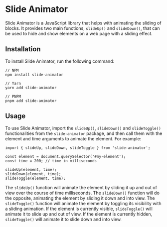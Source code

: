 # Slide Animator

Slide Animator is a JavaScript library that helps with animating the sliding of blocks. It provides two main functions, `slideUp()` and `slideDown()`, that can be used to hide and show elements on a web page with a sliding effect.

## Installation

To install Slide Animator, run the following command:

```
// NPM
npm install slide-animator

// Yarn
yarn add slide-animator

// PNPM
pnpm add slide-animator
```

## Usage

To use Slide Animator, import the `slideUp()`, `slideDown()` and `slideToggle()` functionalities from the `slide-animator` package, and then call them with the element and time arguments to animate the element. For example:

```
import { slideUp, slideDown, slideToggle } from 'slide-animator';

const element = document.querySelector('#my-element');
const time = 200; // time in milliseconds

slideUp(element, time);
slideDown(element, time);
slideToggle(element, time);
```

The `slideUp()` function will animate the element by sliding it up and out of view over the course of time milliseconds. The `slideDown()` function will do the opposite, animating the element by sliding it down and into view. The `slideToggle()` function will animate the element by toggling its visibility with a sliding animation. If the element is currently visible, `slideToggle()` will animate it to slide up and out of view. If the element is currently hidden, `slideToggle()` will animate it to slide down and into view.
